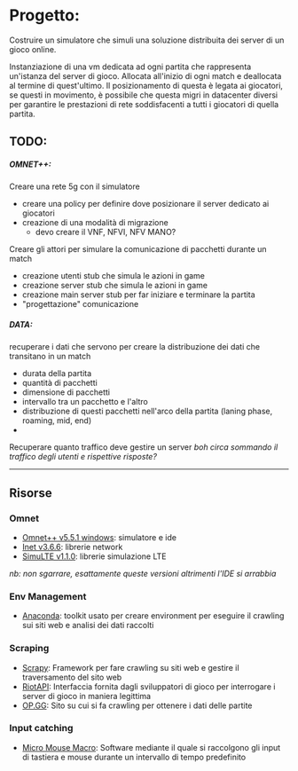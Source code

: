 # Progetto: 
Costruire un simulatore che simuli una soluzione distribuita dei server di un gioco online.
> 
Instanziazione di una vm dedicata ad ogni partita che rappresenta un'istanza del server di gioco. 
Allocata all'inizio di ogni match e deallocata al termine di quest'ultimo. 
Il posizionamento di questa è legata ai giocatori, se questi in movimento, è possibile che questa migri in datacenter diversi per garantire le prestazioni di rete soddisfacenti a tutti i giocatori di quella partita. 

## TODO: 
##### OMNET++: 
Creare una rete 5g con il simulatore
* creare una policy per definire dove posizionare il server dedicato ai giocatori
* creazione di una modalità di migrazione
  * devo creare il VNF, NFVI, NFV MANO?


Creare gli attori per simulare la comunicazione di pacchetti durante un match 
* creazione utenti stub che simula le azioni in game
* creazione server stub che simula le azioni in game
* creazione main server stub per far iniziare e terminare la partita
* "progettazione" comunicazione

##### DATA: 
recuperare i dati che servono per creare la distribuzione dei dati che transitano in un match
* durata della partita
* quantità di pacchetti 
* dimensione di pacchetti
* intervallo tra un pacchetto e l'altro 
* distribuzione di questi pacchetti nell'arco della partita (laning phase, roaming, mid, end) 
* 
Recuperare quanto traffico deve gestire un server 
*boh circa sommando il traffico degli utenti e rispettive risposte?*

____
## Risorse
### Omnet
* [Omnet++ v5.5.1 windows](https://github.com/omnetpp/omnetpp/releases/download/omnetpp-5.5.1/omnetpp-5.5.1-src-windows.zip): simulatore e ide
* [Inet v3.6.6](https://github.com/inet-framework/inet/releases/download/v3.6.6/inet-3.6.6-src.tgz): librerie network
* [SimuLTE v1.1.0](https://github.com/inet-framework/simulte/archive/v1.1.0.zip): librerie simulazione LTE

*nb: non sgarrare, esattamente queste versioni altrimenti l'IDE si arrabbia*

### Env Management
* [Anaconda](https://www.anaconda.com/products/individual): toolkit usato per creare environment per eseguire il crawling sui siti web e analisi dei dati raccolti 

### Scraping
* [Scrapy](https://docs.scrapy.org/en/latest/intro/overview.html): Framework per fare crawling su siti web e gestire il traversamento del sito web  
* [RiotAPI](https://developer.riotgames.com/apis): Interfaccia fornita dagli sviluppatori di gioco per interrogare i server di gioco in maniera legittima
* [OP.GG](https://euw.op.gg/): Sito su cui si fa crawling per ottenere i dati delle partite 

### Input catching
* [Micro Mouse Macro](https://www.turnssoft.com/mini-mouse-macro.html): Software mediante il quale si raccolgono gli input di tastiera e mouse durante un intervallo di tempo predefinito
